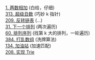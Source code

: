 <div class="outerlink">
<a href="../_leetcode/2.html">1. 两数相加</a> (白给，仔细) <br>
<a href="../_leetcode/313.html">313. 超级丑数</a> (巧妙 k 指针)<br>
<a href="../_leetcode/209.html">209. 反转链表</a> (...) <br>
<a href="../_leetcode/31.html">31. 下一个排列</a> (两次遍历) <br>
<a href="../_leetcode/60.html">60. 排列序列</a> (找第 k 大的排列，一轮遍历) <br>
<a href="../_leetcode/384.html">384. 打乱数组</a> (洗牌算法) <br>
<a href="../_leetcode/134/">134. 加油站</a> (加速匹配) <br>
<a href="../_leetcode/208/">208. 实现 Trie</a> <br>
</div>

